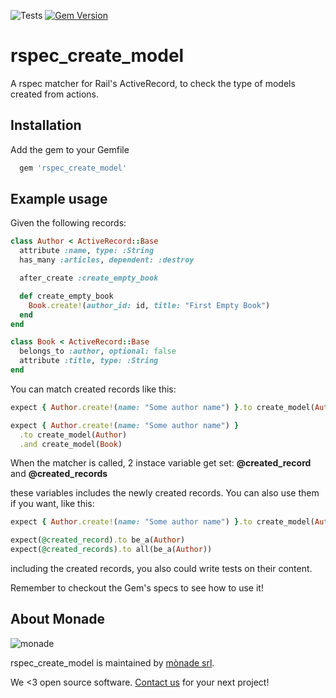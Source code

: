 ![Tests](https://github.com/monade/rspec_create_model/actions/workflows/test.yml/badge.svg)
[![Gem Version](https://badge.fury.io/rb/rspec_create_model.svg)](https://badge.fury.io/rb/rspec_create_model)

# rspec_create_model

A rspec matcher for Rail's ActiveRecord, to check the type of models created from actions.

## Installation

Add the gem to your Gemfile

```ruby
  gem 'rspec_create_model'
```

## Example usage

Given the following records:

```ruby
class Author < ActiveRecord::Base
  attribute :name, type: :String
  has_many :articles, dependent: :destroy

  after_create :create_empty_book

  def create_empty_book
    Book.create!(author_id: id, title: "First Empty Book")
  end
end

class Book < ActiveRecord::Base
  belongs_to :author, optional: false
  attribute :title, type: :String
end
```

You can match created records like this:

```ruby
expect { Author.create!(name: "Some author name") }.to create_model(Author)

expect { Author.create!(name: "Some author name") }
  .to create_model(Author)
  .and create_model(Book)
```

When the matcher is called, 2 instace variable get set: **@created_record** and **@created_records**

these variables includes the newly created records. You can also use them if you want, like this:

```ruby
expect { Author.create!(name: "Some author name") }.to create_model(Author)

expect(@created_record).to be_a(Author)
expect(@created_records).to all(be_a(Author))
```

including the created records, you also could write tests on their content.

Remember to checkout the Gem's specs to see how to use it!

About Monade
----------------

![monade](https://monade.io/wp-content/uploads/2021/06/monadelogo.png)

rspec_create_model is maintained by [mònade srl](https://monade.io/en/home-en/).

We <3 open source software. [Contact us](https://monade.io/en/contact-us/) for your next project!
